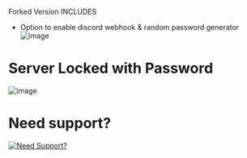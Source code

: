 Forked Version INCLUDES
- Option to enable discord webhook & random password generator 
![image](https://i.imgur.com/tdcdPTT.png)


# Server Locked with Password
![image](https://user-images.githubusercontent.com/71755882/209230620-285de4fd-9175-465f-91c5-87d76557feff.png)


# Need support?
[![Need Support?](https://discordapp.com/api/guilds/857672921912836116/widget.png?style=banner3)](https://discord.gg/Z9Mxu72zZ6)
